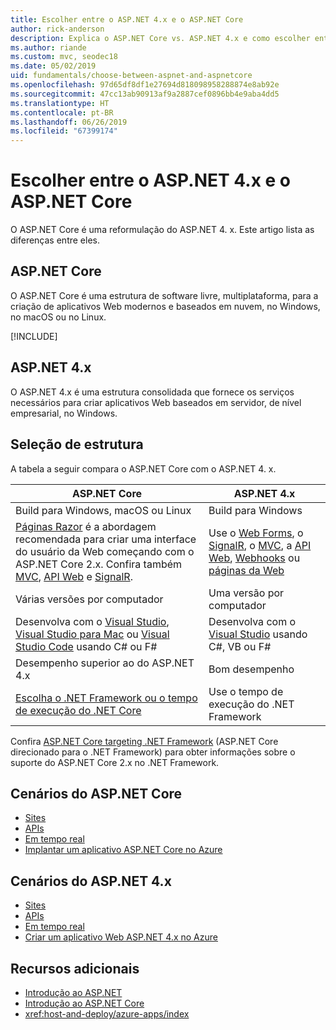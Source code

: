 ```yaml
---
title: Escolher entre o ASP.NET 4.x e o ASP.NET Core
author: rick-anderson
description: Explica o ASP.NET Core vs. ASP.NET 4.x e como escolher entre eles.
ms.author: riande
ms.custom: mvc, seodec18
ms.date: 05/02/2019
uid: fundamentals/choose-between-aspnet-and-aspnetcore
ms.openlocfilehash: 97d65df8df1e27694d818098958288874e8ab92e
ms.sourcegitcommit: 47cc13ab90913af9a2887cef0896bb4e9aba4dd5
ms.translationtype: HT
ms.contentlocale: pt-BR
ms.lasthandoff: 06/26/2019
ms.locfileid: "67399174"
---
```

# <a name="choose-between-aspnet-4x-and-aspnet-core"></a>Escolher entre o ASP.NET 4.x e o ASP.NET Core

O ASP.NET Core é uma reformulação do ASP.NET 4. x. Este artigo lista as diferenças entre eles.

## <a name="aspnet-core"></a>ASP.NET Core

O ASP.NET Core é uma estrutura de software livre, multiplataforma, para a criação de aplicativos Web modernos e baseados em nuvem, no Windows, no macOS ou no Linux.

[!INCLUDE[](~/includes/benefits.md)]

## <a name="aspnet-4x"></a>ASP.NET 4.x

O ASP.NET 4.x é uma estrutura consolidada que fornece os serviços necessários para criar aplicativos Web baseados em servidor, de nível empresarial, no Windows.

## <a name="framework-selection"></a>Seleção de estrutura

A tabela a seguir compara o ASP.NET Core com o ASP.NET 4. x.

| ASP.NET Core | ASP.NET 4.x |
|---|---|
|Build para Windows, macOS ou Linux|Build para Windows|
|[Páginas Razor](xref:razor-pages/index) é a abordagem recomendada para criar uma interface do usuário da Web começando com o ASP.NET Core 2.x. Confira também [MVC](xref:mvc/overview), [API Web](xref:tutorials/first-web-api) e [SignalR](xref:signalr/introduction).|Use o [Web Forms](/aspnet/web-forms), o [SignalR](/aspnet/signalr), o [MVC](/aspnet/mvc), a [API Web](/aspnet/web-api/), [Webhooks](/aspnet/webhooks/) ou [páginas da Web](/aspnet/web-pages)|
|Várias versões por computador|Uma versão por computador|
|Desenvolva com o [Visual Studio](https://visualstudio.microsoft.com/vs/), [Visual Studio para Mac](https://visualstudio.microsoft.com/vs/mac/) ou [Visual Studio Code](https://code.visualstudio.com/) usando C# ou F#|Desenvolva com o [Visual Studio](https://visualstudio.microsoft.com/vs/) usando C#, VB ou F#|
|Desempenho superior ao do ASP.NET 4.x|Bom desempenho|
|[Escolha o .NET Framework ou o tempo de execução do .NET Core](/dotnet/standard/choosing-core-framework-server)|Use o tempo de execução do .NET Framework|

Confira [ASP.NET Core targeting .NET Framework](xref:index#target-framework) (ASP.NET Core direcionado para o .NET Framework) para obter informações sobre o suporte do ASP.NET Core 2.x no .NET Framework.

## <a name="aspnet-core-scenarios"></a>Cenários do ASP.NET Core

* [Sites](xref:tutorials/first-mvc-app/index)
* [APIs](xref:tutorials/first-web-api)
* [Em tempo real](xref:signalr/index)
* [Implantar um aplicativo ASP.NET Core no Azure](/azure/app-service/app-service-web-get-started-dotnet)

## <a name="aspnet-4x-scenarios"></a>Cenários do ASP.NET 4.x

* [Sites](/aspnet/mvc)
* [APIs](/aspnet/web-api)
* [Em tempo real](/aspnet/signalr)
* [Criar um aplicativo Web ASP.NET 4.x no Azure](/azure/app-service/app-service-web-get-started-dotnet-framework)

## <a name="additional-resources"></a>Recursos adicionais

* [Introdução ao ASP.NET](/aspnet/overview)
* [Introdução ao ASP.NET Core](xref:index)
* <xref:host-and-deploy/azure-apps/index>

